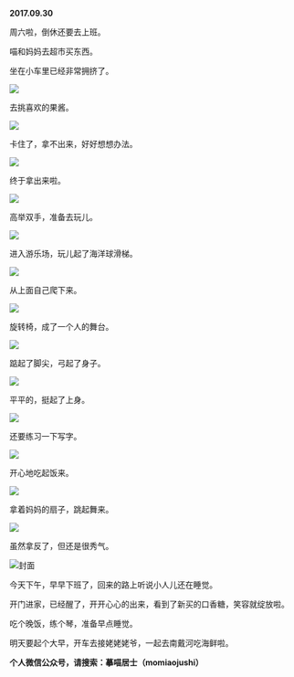 
          
**2017.09.30**

周六啦，倒休还要去上班。

喵和妈妈去超市买东西。

坐在小车里已经非常拥挤了。


![](http://imglf5.nosdn.127.net/img/a0ZRazVtTHo2czFFaWxZUEp6bjkyRmQxb1BheHpPYkNHRnNtb0FDYWNmST0.jpg)


去挑喜欢的果酱。


![](http://imglf4.nosdn.127.net/img/TFZQcWNBQ1hENnExUEhOaGFQdUZZTVBvdzJCVVQ2M1EwZ3RsU3NyOHdtbz0.jpg)


卡住了，拿不出来，好好想想办法。


![](http://imglf6.nosdn.127.net/img/NGtlZ0hrMFBFMFhQclF3bzlEY09LeHQ3eDFUQ1JETDdvbGI1aURUMC9XUT0.jpg)


终于拿出来啦。


![](http://imglf5.nosdn.127.net/img/SldJWk1ESld2cHFVTHpFL3pVT001MXNseHpDN1lnMmQ3V3QwMVVTMDhuaz0.jpg)


高举双手，准备去玩儿。


![](http://imglf6.nosdn.127.net/img/TzNzczRWQXR5YVpzUFhYWlp6RWFzWHp4bEVzWHByM3JYc1p1ZnF0Y2IyOD0.jpg)


进入游乐场，玩儿起了海洋球滑梯。


![](http://imglf6.nosdn.127.net/img/WFBkOGxBNXRjSFVIcDIvRTY5NlJBV016ejcvWEZrV1lnem5RbmZzRHUwUT0.jpg)


从上面自己爬下来。


![](http://imglf6.nosdn.127.net/img/UTliVXBKVE5SWU5BQ2dZQmFzMGd4MEh1WG1HL0lPUWowWW54c2FpNXdFRT0.jpg)


旋转椅，成了一个人的舞台。


![](http://imglf4.nosdn.127.net/img/MmV1WTYrWVZrdXFlODNkZ3pDM3F3QnhpUGdXQUk4SmY1YUVvdjRQVWxncz0.jpg)


踮起了脚尖，弓起了身子。


![](http://imglf3.nosdn.127.net/img/b3RVUjFBWGVLN3R1Rkc2TnQxSlVyeUsrS1dISUUzTlNWbXFjajBrSisxZz0.jpg)


平平的，挺起了上身。


![](http://imglf3.nosdn.127.net/img/Z2Q3MUpWaUhPREI1TVZydXkzOWRJRStOT1FlY1p6UEJpRmlmSE5LUmN0cz0.jpg)


还要练习一下写字。


![](http://imglf4.nosdn.127.net/img/eE5OazJXc0phTUN3dVEvaXc3eXFudSt0ZnRJSlRwVmtxWGp0T1k3NVJuWT0.jpg)


开心地吃起饭来。


![](http://imglf6.nosdn.127.net/img/UnpjT2NHbDdSNnpkekhPL2s5b2pOVTNJcnd2SXhqWkowdmxydmxTTjFrUT0.jpg)


拿着妈妈的扇子，跳起舞来。


![](http://imglf5.nosdn.127.net/img/Yit1WTRwY2VxTEJVbCtaYVl6RkNRTmJ1cHliWlV5YWJhemNKR3Ewaldudz0.jpg)


虽然拿反了，但还是很秀气。


![](http://imglf6.nosdn.127.net/img/ejlnSzQ3aUFuT21zSXRTV2xuTDZ3OUp2aXZlbjkwUFlSZUVlOHhoY0NiTT0.jpg)封面


今天下午，早早下班了，回来的路上听说小人儿还在睡觉。

开门进家，已经醒了，开开心心的出来，看到了新买的口香糖，笑容就绽放啦。

吃个晚饭，练个琴，准备早点睡觉。

明天要起个大早，开车去接姥姥姥爷，一起去南戴河吃海鲜啦。


**个人微信公众号，请搜索：摹喵居士（momiaojushi）**

        